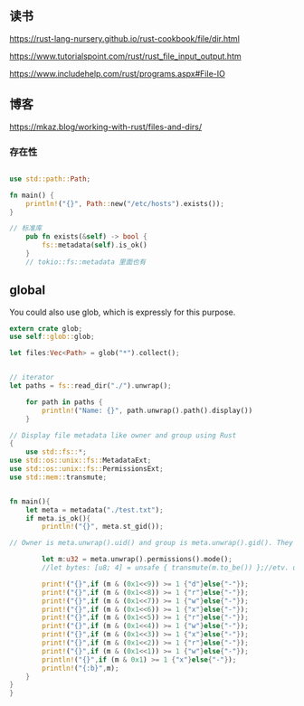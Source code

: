 ## 读书
https://rust-lang-nursery.github.io/rust-cookbook/file/dir.html

https://www.tutorialspoint.com/rust/rust_file_input_output.htm

https://www.includehelp.com/rust/programs.aspx#File-IO

## 博客

https://mkaz.blog/working-with-rust/files-and-dirs/

### 存在性

~~~rust

use std::path::Path;

fn main() {
    println!("{}", Path::new("/etc/hosts").exists());
}

// 标准库
    pub fn exists(&self) -> bool {
        fs::metadata(self).is_ok()
    }
    // tokio::fs::metadata 里面也有

~~~


## global

You could also use glob, which is expressly for this purpose.

```rust
extern crate glob;
use self::glob::glob;

let files:Vec<Path> = glob("*").collect();


// iterator
let paths = fs::read_dir("./").unwrap();

    for path in paths {
        println!("Name: {}", path.unwrap().path().display())
    }

// Display file metadata like owner and group using Rust
{
    use std::fs::*;
use std::os::unix::fs::MetadataExt;
use std::os::unix::fs::PermissionsExt;
use std::mem::transmute;


fn main(){
    let meta = metadata("./test.txt");
    if meta.is_ok(){
        println!("{}", meta.st_gid());

// Owner is meta.unwrap().uid() and group is meta.unwrap().gid(). They are u32 each, which is what Linux uses.

        let m:u32 = meta.unwrap().permissions().mode();
        //let bytes: [u8; 4] = unsafe { transmute(m.to_be()) };//etv. used later

        print!("{}",if (m & (0x1<<9)) >= 1 {"d"}else{"-"});
        print!("{}",if (m & (0x1<<8)) >= 1 {"r"}else{"-"});
        print!("{}",if (m & (0x1<<7)) >= 1 {"w"}else{"-"});
        print!("{}",if (m & (0x1<<6)) >= 1 {"x"}else{"-"});
        print!("{}",if (m & (0x1<<5)) >= 1 {"r"}else{"-"});
        print!("{}",if (m & (0x1<<4)) >= 1 {"w"}else{"-"});
        print!("{}",if (m & (0x1<<3)) >= 1 {"x"}else{"-"});
        print!("{}",if (m & (0x1<<2)) >= 1 {"r"}else{"-"});
        print!("{}",if (m & (0x1<<1)) >= 1 {"w"}else{"-"});
        println!("{}",if (m & 0x1) >= 1 {"x"}else{"-"});
        println!("{:b}",m);
    }
}
}

```
